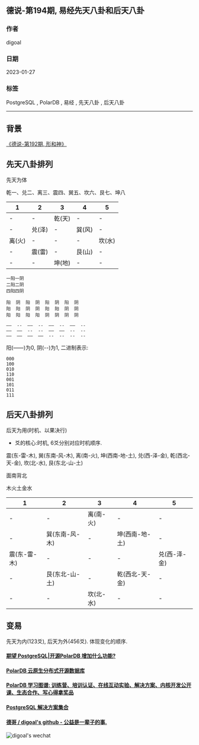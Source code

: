 ## 德说-第194期, 易经先天八卦和后天八卦   
                                                          
### 作者                                                          
digoal                                                          
                                                          
### 日期                                                          
2023-01-27                                                       
                                                          
### 标签                                                          
PostgreSQL , PolarDB , 易经 , 先天八卦 , 后天八卦                                 
                                                          
----                                                          
                                                          
## 背景    
  
[《德说-第192期, 形和神》](../202301/20230126_01.md)    
  
## 先天八卦排列  
先天为体  
  
乾一、兑二、离三、震四、巽五、坎六、艮七、坤八  
  
1 | 2 | 3 | 4 | 5  
---|---|---|---|---  
- | - | 乾(天) | - | -  
- | 兑(泽) | - | 巽(风) | -  
离(火) | - | - | - | 坎(水)  
- | 震(雷) | - | 艮(山) | -  
- | - | 坤(地) | - | -  
  
```  
一阳一阴  
二阳二阴  
四阳四阴  
```  
  
  
```  
阳  阴  阳  阴  阳  阴  阳  阴    
阳  阳  阴  阴  阳  阳  阴  阴    
阳  阳  阳  阳  阴  阴  阴  阴  
```  
  
  
```  
——  --  ——  --  ——  --  ——  --  
——  ——  --  --  ——  ——  --  --  
——  ——  ——  ——  --  --  --  --  
```  
  
阳(——)为0, 阴(--)为1, 二进制表示:   
```  
000  
100  
010  
110  
001  
101  
011  
111  
```  
  
  
## 后天八卦排列  
后天为用(时机、以果决行)  
- 爻的核心:时机, 6爻分别对应时机顺序.    
  
震(东-雷-木), 巽(东南-风-木), 离(南-火), 坤(西南-地-土), 兑(西-泽-金), 乾(西北-天-金), 坎(北-水), 艮(东北-山-土)  
  
面南背北  
  
木火土金水  
  
1 | 2 | 3 | 4 | 5  
---|---|---|---|---  
- | - | 离(南-火) | - | -  
- | 巽(东南-风-木) | - | 坤(西南-地-土) | -  
震(东-雷-木) | - | - | - | 兑(西-泽-金)  
- | 艮(东北-山-土) | - | 乾(西北-天-金) | -  
- | - | 坎(北-水) | - | -  
   
## 变易
先天为内(123爻), 后天为外(456爻). 体现变化的顺序.    
  
  
  
#### [期望 PostgreSQL|开源PolarDB 增加什么功能?](https://github.com/digoal/blog/issues/76 "269ac3d1c492e938c0191101c7238216")
  
  
#### [PolarDB 云原生分布式开源数据库](https://github.com/ApsaraDB "57258f76c37864c6e6d23383d05714ea")
  
  
#### [PolarDB 学习图谱: 训练营、培训认证、在线互动实验、解决方案、内核开发公开课、生态合作、写心得拿奖品](https://www.aliyun.com/database/openpolardb/activity "8642f60e04ed0c814bf9cb9677976bd4")
  
  
#### [PostgreSQL 解决方案集合](../201706/20170601_02.md "40cff096e9ed7122c512b35d8561d9c8")
  
  
#### [德哥 / digoal's github - 公益是一辈子的事.](https://github.com/digoal/blog/blob/master/README.md "22709685feb7cab07d30f30387f0a9ae")
  
  
![digoal's wechat](../pic/digoal_weixin.jpg "f7ad92eeba24523fd47a6e1a0e691b59")
  
